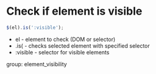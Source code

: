 # Check if element is visible

```javascript
$(el).is(':visible');
```

- el - element to check (DOM or selector)
- .is( - checks selected element with specified selector
- :visible - selector for visible elements

group: element_visibility
